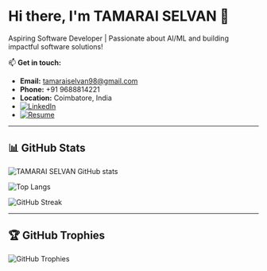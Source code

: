 # Hi there, I'm TAMARAI SELVAN 👋

Aspiring Software Developer | Passionate about AI/ML and building impactful software solutions!

📫 **Get in touch:**  
- **Email:** tamaraiselvan98@gmail.com  
- **Phone:** +91 9688814221  
- **Location:** Coimbatore, India  
- [![LinkedIn](https://img.shields.io/badge/LinkedIn-%230077B5.svg?logo=linkedin&logoColor=white)](https://www.linkedin.com/in/tamarai-selvan-ravi-6b5311213/)
- [![Resume](https://img.shields.io/badge/Resume-%230077B5.svg?logo=resume&logoColor=white)](https://drive.google.com/file/d/1M4z4y3NeJkrYWSuvxwfZI8YW_YqUQiLd/view?usp=drive_link_)

---

## 📊 GitHub Stats

![TAMARAI SELVAN GitHub stats](https://github-readme-stats.vercel.app/api?username=tamaraiselva&show_icons=true&theme=transparent)

![Top Langs](https://github-readme-stats.vercel.app/api/top-langs/?username=tamaraiselva&layout=compact&theme=transparent)

![GitHub Streak](https://github-readme-streak-stats.herokuapp.com/?user=tamaraiselva&theme=dark&hide_border=false)

---

## 🏆 GitHub Trophies  
![GitHub Trophies](https://github-profile-trophy.vercel.app/?username=tamaraiselva&theme=discord&no-frame=false&no-bg=true&margin-w=4)
